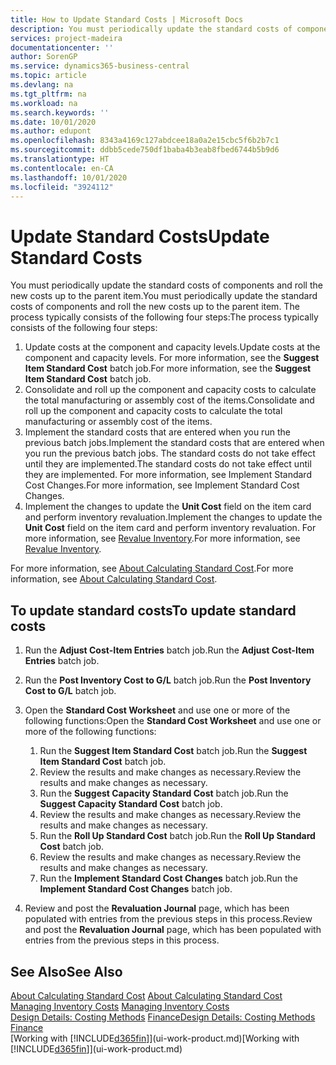 ```yaml
---
title: How to Update Standard Costs | Microsoft Docs
description: You must periodically update the standard costs of components and roll the new costs up to the parent item.
services: project-madeira
documentationcenter: ''
author: SorenGP
ms.service: dynamics365-business-central
ms.topic: article
ms.devlang: na
ms.tgt_pltfrm: na
ms.workload: na
ms.search.keywords: ''
ms.date: 10/01/2020
ms.author: edupont
ms.openlocfilehash: 8343a4169c127abdcee18a0a2e15cbc5f6b2b7c1
ms.sourcegitcommit: ddbb5cede750df1baba4b3eab8fbed6744b5b9d6
ms.translationtype: HT
ms.contentlocale: en-CA
ms.lasthandoff: 10/01/2020
ms.locfileid: "3924112"
---
```

# <a name="update-standard-costs"></a><span data-ttu-id="183bc-103">Update Standard Costs</span><span class="sxs-lookup"><span data-stu-id="183bc-103">Update Standard Costs</span></span>
<span data-ttu-id="183bc-104">You must periodically update the standard costs of components and roll the new costs up to the parent item.</span><span class="sxs-lookup"><span data-stu-id="183bc-104">You must periodically update the standard costs of components and roll the new costs up to the parent item.</span></span> <span data-ttu-id="183bc-105">The process typically consists of the following four steps:</span><span class="sxs-lookup"><span data-stu-id="183bc-105">The process typically consists of the following four steps:</span></span>  

1.  <span data-ttu-id="183bc-106">Update costs at the component and capacity levels.</span><span class="sxs-lookup"><span data-stu-id="183bc-106">Update costs at the component and capacity levels.</span></span> <span data-ttu-id="183bc-107">For more information, see the **Suggest Item Standard Cost** batch job.</span><span class="sxs-lookup"><span data-stu-id="183bc-107">For more information, see the **Suggest Item Standard Cost** batch job.</span></span>  
2.  <span data-ttu-id="183bc-108">Consolidate and roll up the component and capacity costs to calculate the total manufacturing or assembly cost of the items.</span><span class="sxs-lookup"><span data-stu-id="183bc-108">Consolidate and roll up the component and capacity costs to calculate the total manufacturing or assembly cost of the items.</span></span>  
3.  <span data-ttu-id="183bc-109">Implement the standard costs that are entered when you run the previous batch jobs.</span><span class="sxs-lookup"><span data-stu-id="183bc-109">Implement the standard costs that are entered when you run the previous batch jobs.</span></span> <span data-ttu-id="183bc-110">The standard costs do not take effect until they are implemented.</span><span class="sxs-lookup"><span data-stu-id="183bc-110">The standard costs do not take effect until they are implemented.</span></span> <span data-ttu-id="183bc-111">For more information, see Implement Standard Cost Changes.</span><span class="sxs-lookup"><span data-stu-id="183bc-111">For more information, see Implement Standard Cost Changes.</span></span>  
4.  <span data-ttu-id="183bc-112">Implement the changes to update the **Unit Cost** field on the item card and perform inventory revaluation.</span><span class="sxs-lookup"><span data-stu-id="183bc-112">Implement the changes to update the **Unit Cost** field on the item card and perform inventory revaluation.</span></span> <span data-ttu-id="183bc-113">For more information, see [Revalue Inventory](inventory-how-revalue-inventory.md).</span><span class="sxs-lookup"><span data-stu-id="183bc-113">For more information, see [Revalue Inventory](inventory-how-revalue-inventory.md).</span></span>  

<span data-ttu-id="183bc-114">For more information, see [About Calculating Standard Cost](finance-about-calculating-standard-cost.md).</span><span class="sxs-lookup"><span data-stu-id="183bc-114">For more information, see [About Calculating Standard Cost](finance-about-calculating-standard-cost.md).</span></span>  
## <a name="to-update-standard-costs"></a><span data-ttu-id="183bc-115">To update standard costs</span><span class="sxs-lookup"><span data-stu-id="183bc-115">To update standard costs</span></span>  
1.  <span data-ttu-id="183bc-116">Run the **Adjust Cost-Item Entries** batch job.</span><span class="sxs-lookup"><span data-stu-id="183bc-116">Run the **Adjust Cost-Item Entries** batch job.</span></span>  
2.  <span data-ttu-id="183bc-117">Run the **Post Inventory Cost to G/L** batch job.</span><span class="sxs-lookup"><span data-stu-id="183bc-117">Run the **Post Inventory Cost to G/L** batch job.</span></span>  
3.  <span data-ttu-id="183bc-118">Open the **Standard Cost Worksheet** and use one or more of the following functions:</span><span class="sxs-lookup"><span data-stu-id="183bc-118">Open the **Standard Cost Worksheet** and use one or more of the following functions:</span></span>  

    1.  <span data-ttu-id="183bc-119">Run the **Suggest Item Standard Cost** batch job.</span><span class="sxs-lookup"><span data-stu-id="183bc-119">Run the **Suggest Item Standard Cost** batch job.</span></span>  
    2.  <span data-ttu-id="183bc-120">Review the results and make changes as necessary.</span><span class="sxs-lookup"><span data-stu-id="183bc-120">Review the results and make changes as necessary.</span></span>  
    3.  <span data-ttu-id="183bc-121">Run the **Suggest Capacity Standard Cost** batch job.</span><span class="sxs-lookup"><span data-stu-id="183bc-121">Run the **Suggest Capacity Standard Cost** batch job.</span></span>  
    4.  <span data-ttu-id="183bc-122">Review the results and make changes as necessary.</span><span class="sxs-lookup"><span data-stu-id="183bc-122">Review the results and make changes as necessary.</span></span>
    5. <span data-ttu-id="183bc-123">Run the **Roll Up Standard Cost** batch job.</span><span class="sxs-lookup"><span data-stu-id="183bc-123">Run the **Roll Up Standard Cost** batch job.</span></span>
    6.  <span data-ttu-id="183bc-124">Review the results and make changes as necessary.</span><span class="sxs-lookup"><span data-stu-id="183bc-124">Review the results and make changes as necessary.</span></span>
    7.  <span data-ttu-id="183bc-125">Run the **Implement Standard Cost Changes** batch job.</span><span class="sxs-lookup"><span data-stu-id="183bc-125">Run the **Implement Standard Cost Changes** batch job.</span></span>  
4.  <span data-ttu-id="183bc-126">Review and post the **Revaluation Journal** page, which has been populated with entries from the previous steps in this process.</span><span class="sxs-lookup"><span data-stu-id="183bc-126">Review and post the **Revaluation Journal** page, which has been populated with entries from the previous steps in this process.</span></span>  

## <a name="see-also"></a><span data-ttu-id="183bc-127">See Also</span><span class="sxs-lookup"><span data-stu-id="183bc-127">See Also</span></span>  
 <span data-ttu-id="183bc-128">[About Calculating Standard Cost](finance-about-calculating-standard-cost.md) </span><span class="sxs-lookup"><span data-stu-id="183bc-128">[About Calculating Standard Cost](finance-about-calculating-standard-cost.md) </span></span>  
 <span data-ttu-id="183bc-129">[Managing Inventory Costs](finance-manage-inventory-costs.md) </span><span class="sxs-lookup"><span data-stu-id="183bc-129">[Managing Inventory Costs](finance-manage-inventory-costs.md) </span></span>  
 <span data-ttu-id="183bc-130">[Design Details: Costing Methods](design-details-costing-methods.md) [Finance](finance.md)</span><span class="sxs-lookup"><span data-stu-id="183bc-130">[Design Details: Costing Methods](design-details-costing-methods.md) [Finance](finance.md)</span></span>  
 <span data-ttu-id="183bc-131">[Working with [!INCLUDE[d365fin](includes/d365fin_md.md)]](ui-work-product.md)</span><span class="sxs-lookup"><span data-stu-id="183bc-131">[Working with [!INCLUDE[d365fin](includes/d365fin_md.md)]](ui-work-product.md)</span></span>  
